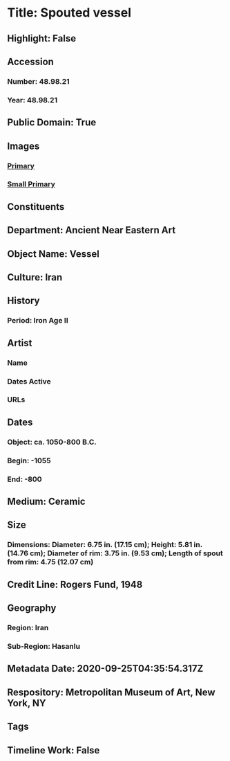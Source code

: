 # Title: Spouted vessel
## Highlight: False
## Accession
### Number: 48.98.21
### Year: 48.98.21
## Public Domain: True
## Images
### [Primary](https://images.metmuseum.org/CRDImages/an/original/LC-48_98_21-20190610.jpg)
### [Small Primary](https://images.metmuseum.org/CRDImages/an/web-large/LC-48_98_21-20190610.jpg)
## Constituents
## Department: Ancient Near Eastern Art
## Object Name: Vessel
## Culture: Iran
## History
### Period: Iron Age II
## Artist
### Name
### Dates Active
### URLs
## Dates
### Object: ca. 1050-800 B.C.
### Begin: -1055
### End: -800
## Medium: Ceramic
## Size
### Dimensions: Diameter: 6.75 in. (17.15 cm); Height: 5.81 in. (14.76 cm); Diameter of rim: 3.75 in. (9.53 cm); Length of spout from rim: 4.75 (12.07 cm)
## Credit Line: Rogers Fund, 1948
## Geography
### Region: Iran
### Sub-Region: Hasanlu
## Metadata Date: 2020-09-25T04:35:54.317Z
## Respository: Metropolitan Museum of Art, New York, NY
## Tags
## Timeline Work: False